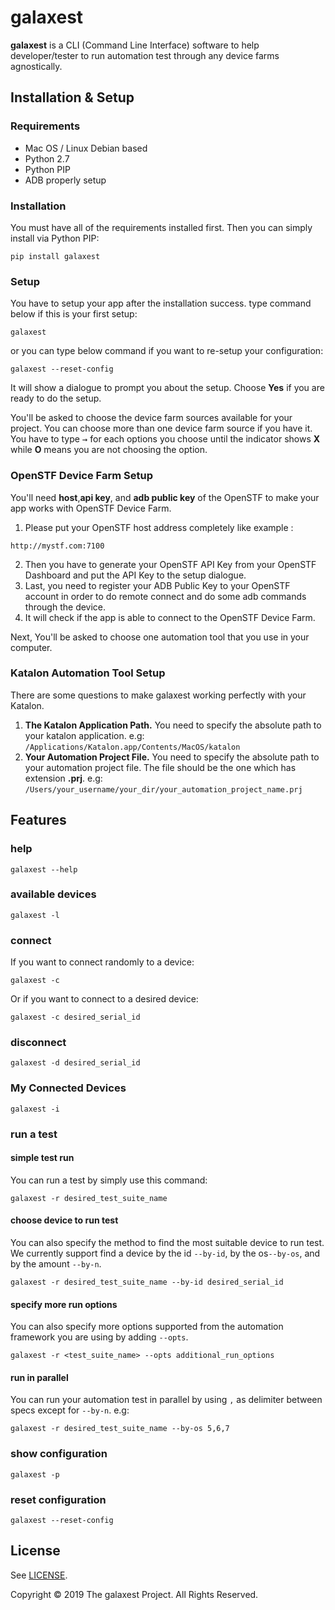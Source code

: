 # galaxest

**galaxest** is a CLI (Command Line Interface) software to help developer/tester to run automation test through any device farms agnostically.

## Installation & Setup

### Requirements
 - Mac OS / Linux Debian based
 - Python 2.7
 - Python PIP
 - ADB properly setup

### Installation
You must have all of the requirements installed first. Then you can simply install via Python PIP:
```
pip install galaxest
```

### Setup
You have to setup your app after the installation success. type command below if this is your first setup:
```
galaxest
```
or you can type below command if you want to re-setup your configuration:
```
galaxest --reset-config
```
It will show a dialogue to prompt you about the setup. Choose **Yes** if you are ready to do the setup.

You'll be asked to choose the device farm sources available for your project. You can choose more than one device farm source if you have it. You have to type <kbd>&#8594;</kbd> for each options you choose until the indicator shows **X** while **O** means you are not choosing the option.

### OpenSTF Device Farm Setup
You'll need **host**,**api key**, and **adb public key** of the OpenSTF to make your app works with OpenSTF Device Farm.
1. Please put your OpenSTF host address completely like example :
```
http://mystf.com:7100
```
2. Then you have to generate your OpenSTF API Key from your OpenSTF Dashboard and put the API Key to the setup dialogue.
3. Last, you need to register your ADB Public Key to your OpenSTF account in order to do remote connect and do some adb commands through the device.
4. It will check if the app is able to connect to the OpenSTF Device Farm.

Next, You'll be asked to choose one automation tool that you use in your computer.

### Katalon Automation Tool Setup
There are some questions to make galaxest working perfectly with your Katalon.
1. **The Katalon Application Path.** You need to specify the absolute path to your katalon application. e.g: `/Applications/Katalon.app/Contents/MacOS/katalon`
2. **Your Automation Project File.** You need to specify the absolute path to your automation project file. The file should be the one which has extension **.prj**. e.g: `/Users/your_username/your_dir/your_automation_project_name.prj`

## Features

### help
```
galaxest --help
```

### available devices
```
galaxest -l
```

### connect
If you want to connect randomly to a device:
```
galaxest -c
```
Or if you want to connect to a desired device:
```
galaxest -c desired_serial_id
```

### disconnect
```
galaxest -d desired_serial_id
```

### My Connected Devices
```
galaxest -i
```

### run a test
#### simple test run
You can run a test by simply use this command:
```
galaxest -r desired_test_suite_name
```
#### choose device to run test
You can also specify the method to find the most suitable device to run test. We currently support find a device by the id `--by-id`, by the os`--by-os`, and by the amount `--by-n`.
```
galaxest -r desired_test_suite_name --by-id desired_serial_id
```
#### specify more run options
You can also specify more options supported from the automation framework you are using by adding `--opts`.
```
galaxest -r <test_suite_name> --opts additional_run_options
```
#### run in parallel
You can run your automation test in parallel by using `,` as delimiter between specs except for `--by-n`. e.g:
```
galaxest -r desired_test_suite_name --by-os 5,6,7
```

### show configuration
```
galaxest -p
```

### reset configuration
```
galaxest --reset-config
```

## License

See [LICENSE](LICENSE).

Copyright © 2019 The galaxest Project. All Rights Reserved.

[contact-link]: mailto:pancaprima8@gmail.com
